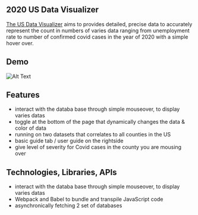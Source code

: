 ## 2020 US Data Visualizer
[The US Data Visualizer](https://bob-skywalker.github.io/us-data-visual-presentation/)
 aims to provides detailed, precise data to accurately represent the count in numbers of varies data ranging from unemployment rate to number of confirmed covid cases in the year of 2020 with a simple hover over.
## Demo
![Alt Text](https://media2.giphy.com/media/EI43r9zeRLr4VhPQWI/giphy.gif?cid=790b76118106635abe40e87948bb63b97525bfb62da868f9&rid=giphy.gif&ct=g)


## Features
*  interact with the databa base through simple mouseover, to display varies datas
*  toggle at the bottom of the page that dynamically changes the data & color of data
*  running on two datasets that correlates to all counties in the US
*  basic guide tab / user guide on the rightside
*  give level of severity for Covid cases in the county you are mousing over
## Technologies, Libraries, APIs
*  interact with the databa base through simple mouseover, to display varies datas
*  Webpack and Babel to bundle and transpile JavaScript code
*  asynchronically fetching 2 set of databases  


